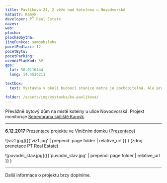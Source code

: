 ```yaml
---
title: Pavlíkova 24, 2 věže nad kotelnou u Novodvorské
katastr: Kamýk
developer: PT Real Estate
nazev:
web:
plocha:
plochaObytna:
jineFunkce: samoobsluha
pocetPodlazi: 12
pocetBytu:
pocetParking:
uzemniPlanKod: SV
gps:
  lat: 50.0116444
  long: 14.4536211

textbox:
  text: Výstavba v okolí budoucí stanice metra je pochopitelná. Ale právě blízkost metra dává na tomto území možnost vystavět tolik potřebná místa pro práci, aby se naše městská část stále více neměnila v noclehárnu. Jsme pro striktní respektování územního plánu (SV), který zde dává každé funkci včetně bydlení maximálně 60 % plochy. Pokud developer navrhuje dvě budovy, ať jedna z nich slouží pro kanceláře.

folder: /assets/img/vystavba/ka-pavlikova/
---
```


Převážně bytový dům na místě kotelny u ulice Novodvorská. Projekt monitoruje [Sebeobrana sídliště Kamýk](http://www.sidliste-kamyk.cz/).

- - -

**6.12.2017** Prezentace projektu ve Viničním domku ([Prezentace](http://www.individualniplanovani.cz/wp-content/uploads/2017/09/prezentace-pt-real-estate-papirnikova-pavlikova.pdf))

![viz1.jpg]({{'viz1.jpg' | prepend: page.folder | relative_url }} )
(zdroj: prenetace PT Real Estate)

![puvodni_stav.jpg]({{'puvodni_stav.jpg' | prepend: page.folder | relative_url }} )

- - -

Další informace o projektu brzy doplníme.
